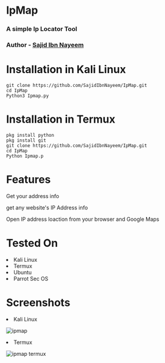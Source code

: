 # IpMap
### A simple Ip Locator Tool 
### Author - [Sajid Ibn Nayeem](https://github.com/SajidIbnNayeem)
# Installation in Kali Linux

```
git clone https://github.com/SajidIbnNayeem/IpMap.git
cd IpMap
Python3 Ipmap.py
```
# Installation in Termux

```
pkg install python
pkg install git
git clone https://github.com/SajidIbnNayeem/IpMap.git
cd IpMap
Python Ipmap.p
```
# Features
<p>Get your address info</p>
<p>get any website's IP Address info</p>
<p>Open IP address loaction from your browser and Google Maps</p>

# Tested On
<li> Kali Linux</li>
<li>Termux</li>
<li>Ubuntu</li>
<li>Parrot Sec OS</li>

# Screenshots
<li>Kali Linux</li>

![ipmap](https://github.com/user-attachments/assets/0543f8ae-ca02-4fd4-ace7-5a1d7039af7d)

<li>Termux</li>

![ipmap termux](https://github.com/user-attachments/assets/bb99c486-34e4-4ec0-8f11-239dbdeed8b2)
